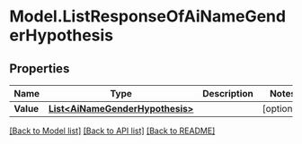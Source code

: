# Model.ListResponseOfAiNameGenderHypothesis
## Properties
Name | Type | Description | Notes
------------ | ------------- | ------------- | -------------
**Value** | [**List&lt;AiNameGenderHypothesis&gt;**](AiNameGenderHypothesis.md) |  | [optional] 



[[Back to Model list]](README.md#documentation-for-models) [[Back to API list]](README.md#documentation-for-api-endpoints) [[Back to README]](README.md)


